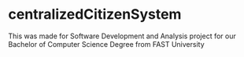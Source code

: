 # centralizedCitizenSystem

This was made for Software Development and Analysis project for our Bachelor of Computer Science Degree from FAST University
